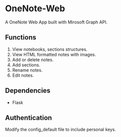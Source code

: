 # OneNote-Web

A OneNote Web App built with Mirosoft Graph API.

## Functions
1. View notebooks, sections structures.
2. View HTML formatted notes with images. 
3. Add or delete notes.
4. Add sections.
5. Rename notes.
6. Edit notes.

## Dependencies

- Flask

## Authentication

Modify the config_default file to include personal keys.
